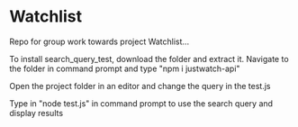# Watchlist
Repo for group work towards project Watchlist...

To install search_query_test, download the folder and extract it. Navigate to the folder in command prompt and type "npm i justwatch-api"

Open the project folder in an editor and change the query in the test.js

Type in "node test.js" in command prompt to use the search query and display results
